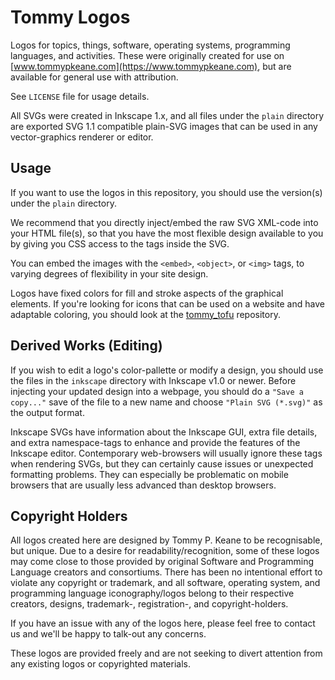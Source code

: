 # Tommy Logos

Logos for topics, things, software, operating systems, programming languages, and activities. These were originally created for use on [www.tommypkeane.com](https://www.tommypkeane.com), but are available for general use with attribution.

See `LICENSE` file for usage details.

All SVGs were created in Inkscape 1.x, and all files under the `plain` directory are exported SVG 1.1 compatible plain-SVG images that can be used in any vector-graphics renderer or editor.

## Usage

If you want to use the logos in this repository, you should use the version(s) under the `plain` directory.

We recommend that you directly inject/embed the raw SVG XML-code into your HTML file(s), so that you have the most flexible design available to you by giving you CSS access to the tags inside the SVG.

You can embed the images with the `<embed>`, `<object>`, or `<img>` tags, to varying degrees of flexibility in your site design.

Logos have fixed colors for fill and stroke aspects of the graphical elements. If you're looking for icons that can be used on a website and have adaptable coloring, you should look at the [tommy_tofu](https://github.com/TommyPKeane/tommy_tofu) repository.

## Derived Works (Editing)

If you wish to edit a logo's color-pallette or modify a design, you should use the files in the `inkscape` directory with Inkscape v1.0 or newer. Before injecting your updated design into a webpage, you should do a `"Save a copy..."` save of the file to a new name and choose `"Plain SVG (*.svg)"` as the output format.

Inkscape SVGs have information about the Inkscape GUI, extra file details, and extra namespace-tags to enhance and provide the features of the Inkscape editor. Contemporary web-browsers will usually ignore these tags when rendering SVGs, but they can certainly cause issues or unexpected formatting problems. They can especially be problematic on mobile browsers that are usually less advanced than desktop browsers.

## Copyright Holders

All logos created here are designed by Tommy P. Keane to be recognisable, but unique. Due to a desire for readability/recognition, some of these logos may come close to those provided by original Software and Programming Language creators and consortiums. There has been no intentional effort to violate any copyright or trademark, and all software, operating system, and programming language iconography/logos belong to their respective creators, designs, trademark-, registration-, and copyright-holders.

If you have an issue with any of the logos here, please feel free to contact us and we'll be happy to talk-out any concerns.

These logos are provided freely and are not seeking to divert attention from any existing logos or copyrighted materials.

